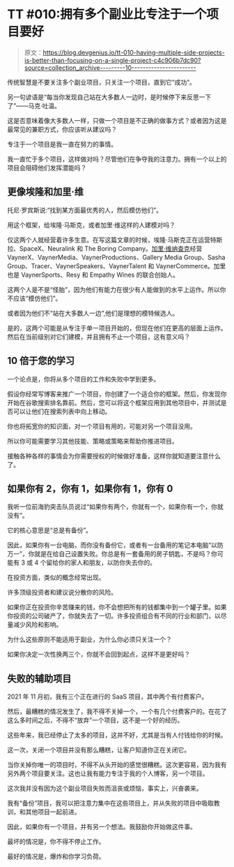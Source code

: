 # TT #010:拥有多个副业比专注于一个项目要好

> 原文：<https://blog.devgenius.io/tt-010-having-multiple-side-projects-is-better-than-focusing-on-a-single-project-c4c906b7dc90?source=collection_archive---------10----------------------->

传统智慧是不要关注多个副业项目，只关注一个项目，直到它“成功”。

另一句谚语是“每当你发现自己站在大多数人一边时，是时候停下来反思一下了”——马克·吐温。

这是否意味着像大多数人一样，只做一个项目是不正确的做事方式？或者因为这是最常见的兼职方式，你应该听从建议吗？

专注于一个项目是我一直在努力的事情。

我一直忙于多个项目，这样做对吗？尽管他们在争夺我的注意力。拥有一个以上的项目会阻碍他们发挥潜能吗？

## 更像埃隆和加里·维

托尼·罗宾斯说:“找到某方面最优秀的人，然后模仿他们”。

用这个框架，给埃隆·马斯克，或者加里·维这样的人建模对吗？

仅这两个人就经营着许多生意。在写这篇文章的时候，埃隆·马斯克正在运营特斯拉、SpaceX、Neuralink 和 The Boring Company。[加里·维纳查克](https://en.wikipedia.org/wiki/Gary_Vaynerchuk)经营 VaynerX、VaynerMedia、VaynerProductions、Gallery Media Group、Sasha Group、Tracer、VaynerSpeakers、VaynerTalent 和 VaynerCommerce。加里也是 VaynerSports、Resy 和 Empathy Wines 的联合创始人。

这两个人是不是“怪胎”，因为他们有能力在很少有人能做到的水平上运作。所以你不应该“模仿他们”。

或者因为他们不“站在大多数人一边”,他们是理想的模特候选人。

是的，这两个可能是从专注于单一项目开始的，但现在他们在更高的层面上运作。然后在当前级别对它们建模，并且拥有不止一个项目，这有意义吗？

## 10 倍于您的学习

一个论点是，你将从多个项目的工作和失败中学到更多。

假设你经常写博客来推广一个项目，你创建了一个适合你的框架。然后，你发现你开始在谷歌搜索排名靠前。然后，您可以将这个框架应用到其他项目中，并测试是否可以让他们在搜索列表中向上移动。

你也将拓宽你的知识面，对一个项目有用的，可能对另一个项目没用。

所以你可能需要学习其他技能、策略或策略来帮助你推进项目。

接触各种各样的事情会为你需要授权的时候做好准备，这样你就知道要注意什么了。

## 如果你有 2，你有 1，如果你有 1，你有 0

我听一位前海豹突击队员说过“如果你有两个，你就有一个，如果你有一个，你就没有”。

它的核心意思是“总是有备份”。

因此，如果你有一台电脑，而你没有备份它，或者有一台备用的笔记本电脑“以防万一”，你就是在给自己设置失败。你总是有一套备用的房子钥匙，不是吗？你可能有 3 或 4 个留给你的家人和朋友，以防你失去你的。

在投资方面，类似的概念经常出现。

许多顶级投资者和建议说分散你的风险。

如果你正在投资你辛苦赚来的钱，你不会想把所有的钱都集中到一个罐子里。如果你投资的公司破产了，你就失去了一切。许多投资组合有不同的行业和部门，以尽量减少风险和影响。

为什么这些原则不能适用于副业，为什么你必须只关注一个？

如果你决定一次性换两三个，你就不会回到起点，这样不是更好吗？

## 失败的辅助项目

2021 年 11 月初，我有三个正在进行的 SaaS 项目，其中两个有付费客户。

然后，最糟糕的情况发生了，我不得不关掉一个，一个有几个付费客户的。在花了这么多时间之后，不得不“放弃”一个项目，这不是一个好的经历。

这些年来，我已经停止了太多的项目，这并不好，尤其是当有人付钱给你的时候。

这一次，关闭一个项目并没有那么糟糕，让客户知道你正在关闭它。

当你关掉你唯一的项目时，不得不从头开始的感觉很糟糕。这次更容易，因为我有另外两个项目要关注。这也让我有能力专注于我的个人博客，另一个项目。

这次我并没有因为这个副业项目失败而沮丧或烦恼，事实上，兴奋袭来。

我有“备份”项目，我可以把注意力集中在这些项目上，并从失败的项目中吸取教训，和其他项目一起前进。

因此，如果你有一个项目，并有另一个想法。我鼓励你开始做这件事。

最坏的情况是，你不得不停止工作。

最好的情况是，爆炸和你学习负荷。